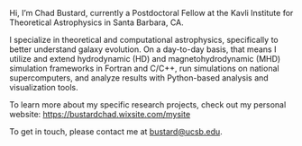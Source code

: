 Hi, I’m Chad Bustard, currently a Postdoctoral Fellow at the Kavli Institute for Theoretical Astrophysics in Santa Barbara, CA.

I specialize in theoretical and computational astrophysics, specifically to better understand galaxy evolution. On a day-to-day basis, that means I utilize and extend hydrodynamic (HD) and magnetohydrodynamic (MHD) simulation frameworks in Fortran and C/C++, run simulations on national supercomputers, and analyze results with Python-based analysis and visualization tools.

To learn more about my specific research projects, check out my personal website: https://bustardchad.wixsite.com/mysite


To get in touch, please contact me at bustard@ucsb.edu.

<!---
bustardchad/bustardchad is a ✨ special ✨ repository because its `README.md` (this file) appears on your GitHub profile.
You can click the Preview link to take a look at your changes.
--->
